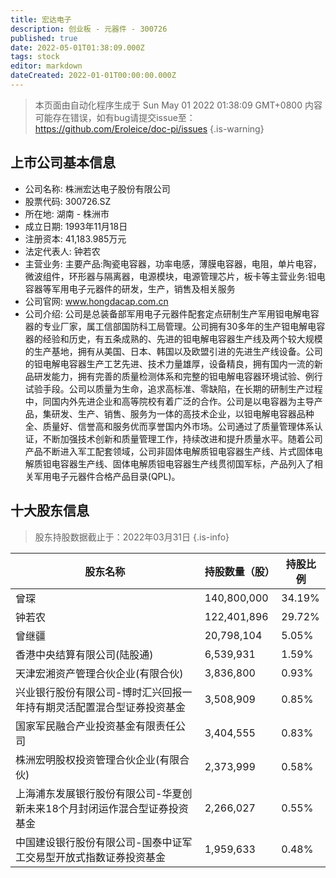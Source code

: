 ```yaml
---
title: 宏达电子
description: 创业板 - 元器件 - 300726
published: true
date: 2022-05-01T01:38:09.000Z
tags: stock
editor: markdown
dateCreated: 2022-01-01T00:00:00.000Z
---
```


> 本页面由自动化程序生成于 Sun May 01 2022 01:38:09 GMT+0800
> 内容可能存在错误，如有bug请提交issue至：https://github.com/Eroleice/doc-pi/issues
{.is-warning}

## 上市公司基本信息
- 公司名称: 株洲宏达电子股份有限公司
- 股票代码: 300726.SZ
- 所在地: 湖南 - 株洲市
- 成立日期: 1993年11月18日
- 注册资本: 41,183.985万元
- 法定代表人: 钟若农
- 主营业务: 主要产品:陶瓷电容器，功率电感，薄膜电容器，电阻，单片电容，微波组件，环形器与隔离器，电源模块，电源管理芯片，板卡等主营业务:钽电容器等军用电子元器件的研发，生产，销售及相关服务
- 公司官网: www.hongdacap.com.cn
- 公司介绍: 公司是总装备部军用电子元器件配套定点研制生产军用钽电解电容器的专业厂家，属工信部国防科工局管理。公司拥有30多年的生产钽电解电容器的经验和历史，有五条成熟的、先进的钽电解电容器生产线及两个较大规模的生产基地，拥有从美国、日本、韩国以及欧盟引进的先进生产线设备。公司的钽电解电容器生产工艺先进、技术力量雄厚，设备精良，拥有国内一流的新品研发能力，拥有完善的质量检测体系和完整的钽电解电容器环境试验、例行试验手段。公司以质量为生命，追求高标准、零缺陷，在长期的研制生产过程中，同国内外先进企业和高等院校有着广泛的合作。公司是以电容器为主导产品，集研发、生产、销售、服务为一体的高技术企业，以钽电解电容器品种全、质量好、信誉高和服务优而享誉国内外市场。公司通过了质量管理体系认证，不断加强技术创新和质量管理工作，持续改进和提升质量水平。随着公司产品不断进入军工配套领域，公司非固体电解质钽电容器生产线、片式固体电解质钽电容器生产线、固体电解质钽电容器生产线贯彻国军标，产品列入了相关军用电子元器件合格产品目录(QPL)。


## 十大股东信息
> 股东持股数据截止于：2022年03月31日
{.is-info}

| 股东名称 | 持股数量（股） | 持股比例 |
| --- | --- | --- |
| 曾琛 | 140,800,000 | 34.19% |
| 钟若农 | 122,401,896 | 29.72% |
| 曾继疆 | 20,798,104 | 5.05% |
| 香港中央结算有限公司(陆股通) | 6,539,931 | 1.59% |
| 天津宏湘资产管理合伙企业(有限合伙) | 3,836,800 | 0.93% |
| 兴业银行股份有限公司-博时汇兴回报一年持有期灵活配置混合型证券投资基金 | 3,508,909 | 0.85% |
| 国家军民融合产业投资基金有限责任公司 | 3,404,555 | 0.83% |
| 株洲宏明股权投资管理合伙企业(有限合伙) | 2,373,999 | 0.58% |
| 上海浦东发展银行股份有限公司-华夏创新未来18个月封闭运作混合型证券投资基金 | 2,266,027 | 0.55% |
| 中国建设银行股份有限公司-国泰中证军工交易型开放式指数证券投资基金 | 1,959,633 | 0.48% |




